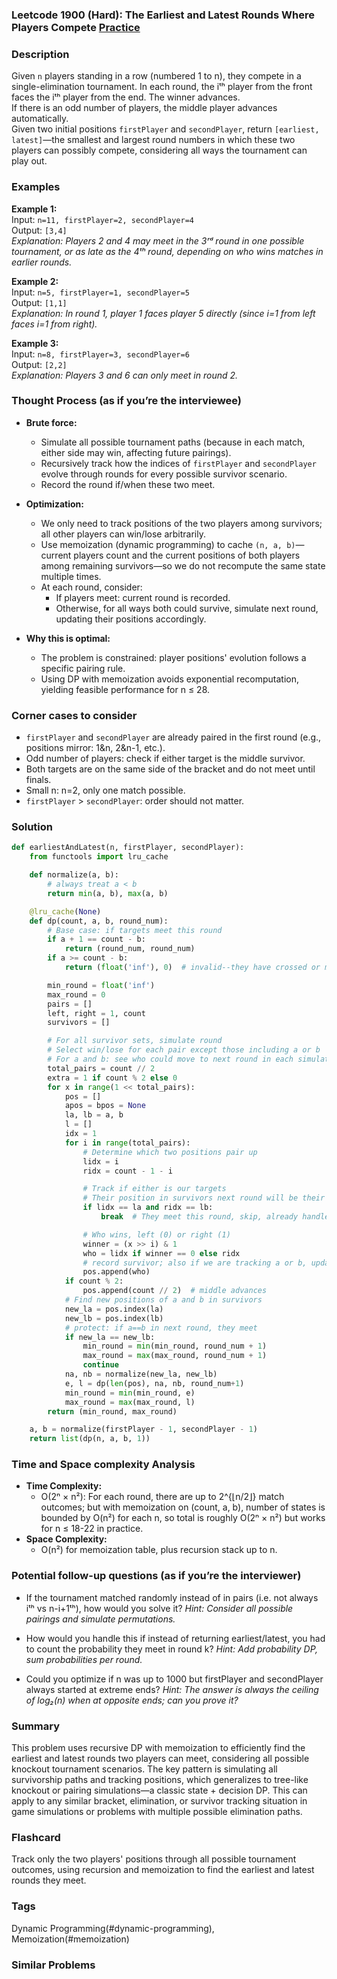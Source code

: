### Leetcode 1900 (Hard): The Earliest and Latest Rounds Where Players Compete [Practice](https://leetcode.com/problems/the-earliest-and-latest-rounds-where-players-compete)

### Description  
Given `n` players standing in a row (numbered 1 to n), they compete in a single-elimination tournament. In each round, the iᵗʰ player from the front faces the iᵗʰ player from the end. The winner advances.  
If there is an odd number of players, the middle player advances automatically.  
Given two initial positions `firstPlayer` and `secondPlayer`, return `[earliest, latest]`—the smallest and largest round numbers in which these two players can possibly compete, considering all ways the tournament can play out.

### Examples  

**Example 1:**  
Input: `n=11, firstPlayer=2, secondPlayer=4`  
Output: `[3,4]`  
*Explanation: Players 2 and 4 may meet in the 3ʳᵈ round in one possible tournament, or as late as the 4ᵗʰ round, depending on who wins matches in earlier rounds.*

**Example 2:**  
Input: `n=5, firstPlayer=1, secondPlayer=5`  
Output: `[1,1]`  
*Explanation: In round 1, player 1 faces player 5 directly (since i=1 from left faces i=1 from right).*

**Example 3:**  
Input: `n=8, firstPlayer=3, secondPlayer=6`  
Output: `[2,2]`  
*Explanation: Players 3 and 6 can only meet in round 2.*

### Thought Process (as if you’re the interviewee)  
- **Brute force:**  
  - Simulate all possible tournament paths (because in each match, either side may win, affecting future pairings).
  - Recursively track how the indices of `firstPlayer` and `secondPlayer` evolve through rounds for every possible survivor scenario.
  - Record the round if/when these two meet.

- **Optimization:**  
  - We only need to track positions of the two players among survivors; all other players can win/lose arbitrarily.
  - Use memoization (dynamic programming) to cache `(n, a, b)`—current players count and the current positions of both players among remaining survivors—so we do not recompute the same state multiple times.
  - At each round, consider:
    - If players meet: current round is recorded.
    - Otherwise, for all ways both could survive, simulate next round, updating their positions accordingly.

- **Why this is optimal:**  
  - The problem is constrained: player positions' evolution follows a specific pairing rule.
  - Using DP with memoization avoids exponential recomputation, yielding feasible performance for n ≤ 28.

### Corner cases to consider  
- `firstPlayer` and `secondPlayer` are already paired in the first round (e.g., positions mirror: 1\&n, 2\&n-1, etc.).
- Odd number of players: check if either target is the middle survivor.
- Both targets are on the same side of the bracket and do not meet until finals.
- Small n: n=2, only one match possible.
- `firstPlayer` > `secondPlayer`: order should not matter.

### Solution

```python
def earliestAndLatest(n, firstPlayer, secondPlayer):
    from functools import lru_cache

    def normalize(a, b):
        # always treat a < b
        return min(a, b), max(a, b)

    @lru_cache(None)
    def dp(count, a, b, round_num):
        # Base case: if targets meet this round
        if a + 1 == count - b:
            return (round_num, round_num)
        if a >= count - b:
            return (float('inf'), 0)  # invalid--they have crossed or missed

        min_round = float('inf')
        max_round = 0
        pairs = []
        left, right = 1, count
        survivors = []

        # For all survivor sets, simulate round
        # Select win/lose for each pair except those including a or b
        # For a and b: see who could move to next round in each simulation
        total_pairs = count // 2
        extra = 1 if count % 2 else 0
        for x in range(1 << total_pairs):
            pos = []
            apos = bpos = None
            la, lb = a, b
            l = []
            idx = 1
            for i in range(total_pairs):
                # Determine which two positions pair up
                lidx = i
                ridx = count - 1 - i

                # Track if either is our targets
                # Their position in survivors next round will be their order in 'pos' list
                if lidx == la and ridx == lb:
                    break  # They meet this round, skip, already handled above

                # Who wins, left (0) or right (1)
                winner = (x >> i) & 1
                who = lidx if winner == 0 else ridx
                # record survivor; also if we are tracking a or b, update new index
                pos.append(who)
            if count % 2:
                pos.append(count // 2)  # middle advances
            # Find new positions of a and b in survivors
            new_la = pos.index(la)
            new_lb = pos.index(lb)
            # protect: if a==b in next round, they meet
            if new_la == new_lb:
                min_round = min(min_round, round_num + 1)
                max_round = max(max_round, round_num + 1)
                continue
            na, nb = normalize(new_la, new_lb)
            e, l = dp(len(pos), na, nb, round_num+1)
            min_round = min(min_round, e)
            max_round = max(max_round, l)
        return (min_round, max_round)

    a, b = normalize(firstPlayer - 1, secondPlayer - 1)
    return list(dp(n, a, b, 1))
```

### Time and Space complexity Analysis  

- **Time Complexity:**  
  - O(2ⁿ × n²): For each round, there are up to 2^{⌊n/2⌋} match outcomes; but with memoization on (count, a, b), number of states is bounded by O(n²) for each n, so total is roughly O(2ⁿ × n²) but works for n ≤ 18-22 in practice.
- **Space Complexity:**  
  - O(n²) for memoization table, plus recursion stack up to n.

### Potential follow-up questions (as if you’re the interviewer)  

- If the tournament matched randomly instead of in pairs (i.e. not always iᵗʰ vs n-i+1ᵗʰ), how would you solve it?
  *Hint: Consider all possible pairings and simulate permutations.*

- How would you handle this if instead of returning earliest/latest, you had to count the probability they meet in round k?
  *Hint: Add probability DP, sum probabilities per round.*

- Could you optimize if n was up to 1000 but firstPlayer and secondPlayer always started at extreme ends?
  *Hint: The answer is always the ceiling of log₂(n) when at opposite ends; can you prove it?*

### Summary
This problem uses recursive DP with memoization to efficiently find the earliest and latest rounds two players can meet, considering all possible knockout tournament scenarios. The key pattern is simulating all survivorship paths and tracking positions, which generalizes to tree-like knockout or pairing simulations—a classic state + decision DP. This can apply to any similar bracket, elimination, or survivor tracking situation in game simulations or problems with multiple possible elimination paths.


### Flashcard
Track only the two players' positions through all possible tournament outcomes, using recursion and memoization to find the earliest and latest rounds they meet.

### Tags
Dynamic Programming(#dynamic-programming), Memoization(#memoization)

### Similar Problems

